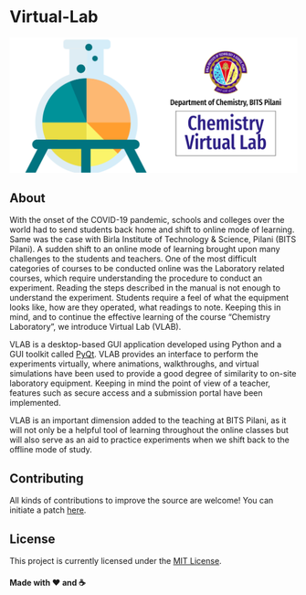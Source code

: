 # Virtual-Lab

![Banner Image](https://github.com/abhishekspeer/Virtual-Lab/blob/main/banner.png)

## About

With the onset of the COVID-19 pandemic, schools and colleges over the world had to send students back home and shift to online mode of learning. Same was the case with Birla Institute of Technology & Science, Pilani (BITS Pilani). A sudden shift to an online mode of learning brought upon many challenges to the students and teachers. One of the most difficult categories of courses to be conducted online was the Laboratory related courses, which require understanding the procedure to conduct an experiment. Reading the steps described in the manual is not enough to understand the experiment. Students require a feel of what the equipment looks like, how are they operated, what readings to note. Keeping this in mind, and to continue the effective learning of the course “Chemistry Laboratory”, we introduce Virtual Lab (VLAB).
 
VLAB is a desktop-based GUI application developed using Python and a GUI toolkit called [PyQt](https://pypi.org/project/PyQt5/). VLAB provides an interface to perform the experiments virtually, where animations, walkthroughs, and virtual simulations have been used to provide a good degree of similarity to on-site laboratory equipment. Keeping in mind the point of view of a teacher, features such as secure access and a submission portal have been implemented.

VLAB is an important dimension added to the teaching at BITS Pilani, as it will not only be a helpful tool of learning throughout the online classes but will also serve as an aid to practice experiments when we shift back to the offline mode of study.

## Contributing
All kinds of contributions to improve the source are welcome! You can initiate a patch [here](https://github.com/abhishekspeer/Virtual-Lab/pulls).

## License

This project is currently licensed under the [MIT License](https://github.com/abhishekspeer/Virtual-Lab/blob/main/LICENSE).

#### Made with :heart: and :coffee:

